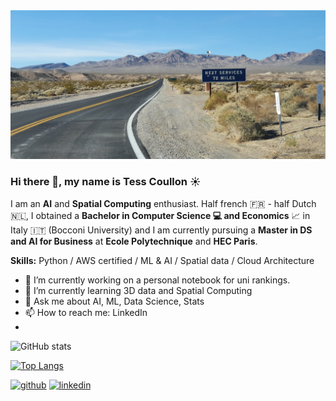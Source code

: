 <img src="https://raw.githubusercontent.com/tesscln/tesscln/refs/heads/main/ACCU4692.jpg" alt="I am a Data Science and AI student" width="700"/>

### Hi there 👋, my name is Tess Coullon ☀️

I am an **AI** and **Spatial Computing** enthusiast. Half french 🇫🇷 - half Dutch 🇳🇱, I obtained a **Bachelor in Computer Science 💻 and Economics** 📈 in Italy 🇮🇹 (Bocconi University) and I am currently pursuing a **Master in DS and AI for Business** at **Ecole Polytechnique** and **HEC Paris**.


**Skills:** Python / AWS certified / ML & AI / Spatial data / Cloud Architecture



- 🔭 I’m currently working on a personal notebook for uni rankings. 
- 🌱 I’m currently learning 3D data and Spatial Computing 
- 💬 Ask me about AI, ML, Data Science, Stats 
- 📫 How to reach me: LinkedIn
- 

![GitHub stats](https://github-readme-stats.vercel.app/api?username=tesscln&show_icons=true&count_private=true)  


[![Top Langs](https://github-readme-stats.vercel.app/api/top-langs/?username=tesscln)](https://github.com/anuraghazra/github-readme-stats)



[<img src='https://cdn.jsdelivr.net/npm/simple-icons@3.0.1/icons/github.svg' alt='github' height='40'>](https://github.com/tesscln)  [<img src='https://cdn.jsdelivr.net/npm/simple-icons@3.0.1/icons/linkedin.svg' alt='linkedin' height='40'>](https://www.linkedin.com/in/tesscoullon/)  

